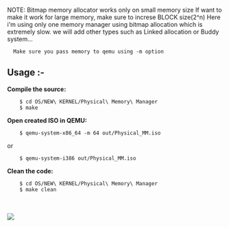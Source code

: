 NOTE: Bitmap memory allocator works only on small memory size
      If want to make it work for large memory, make sure to increse BLOCK size(2^n)
      Here i'm using only one memory manager using bitmap allocation which is extremely slow.
      we will add other types such as Linked allocation or Buddy system...
      
      Make sure you pass memory to qemu using -m option

## Usage :-<br/>

**Compile the source:**
```
	$ cd OS/NEW\ KERNEL/Physical\ Memory\ Manager
	$ make
```

**Open created ISO in QEMU:**
```
	$ qemu-system-x86_64 -m 64 out/Physical_MM.iso
```
or
```
	$ qemu-system-i386 out/Physical_MM.iso
```
**Clean the code:**
```
	$ cd OS/NEW\ KERNEL/Physical\ Memory\ Manager
	$ make clean
```

<br/>
<br/>
<img src="https://raw.githubusercontent.com/pritamzope/OS/master/NEW%20KERNEL/Physical%20Memory%20Manager/kernel_physical_mm.png"/>

